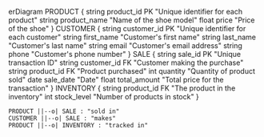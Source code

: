 erDiagram
    PRODUCT {
        string product_id PK "Unique identifier for each product"
        string product_name "Name of the shoe model"
        float price "Price of the shoe"
    }
    CUSTOMER {
        string customer_id PK "Unique identifier for each customer"
        string first_name "Customer's first name"
        string last_name "Customer's last name"
        string email "Customer's email address"
        string phone "Customer's phone number"
    }
    SALE {
        string sale_id PK "Unique transaction ID"
        string customer_id FK "Customer making the purchase"
        string product_id FK "Product purchased"
        int quantity "Quantity of product sold"
        date sale_date "Date"
        float total_amount "Total price for the transaction"
    }
    INVENTORY {
        string product_id FK "The product in the inventory"
        int stock_level "Number of products in stock"
    }

    PRODUCT ||--o| SALE : "sold in"
    CUSTOMER ||--o| SALE : "makes"
    PRODUCT ||--o| INVENTORY : "tracked in"

